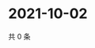 # 2021-10-02

共 0 条

<!-- BEGIN -->
<!-- 最后更新时间 Sat Oct 02 2021 18:20:24 GMT+0800 (China Standard Time) -->

<!-- END -->
